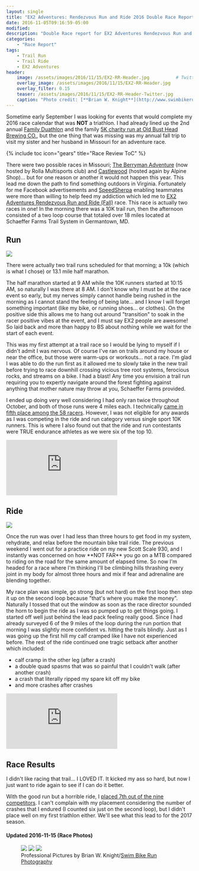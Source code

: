 ```yaml
---
layout: single
title: "EX2 Adventures: Rendezvous Run and Ride 2016 Double Race Report"
date: 2016-11-05T09:16:59-05:00
modified:
description: "Double Race report for EX2 Adventures Rendezvous Run and Ride; I slowly dip my toe into Xterra" 	# For Twitter, not the Title
categories:
    - "Race Report"
tags:
    - Trail Run
    - Trail Ride
    - EX2 Adventures
header:
    image: /assets/images/2016/11/15/EX2-RR-Header.jpg			# Twitter (use 'overlay_image')
    overlay_image: /assets/images/2016/11/15/EX2-RR-Header.jpg		    # Article header at 2048x768
    overlay_filter: 0.15
    teaser: /assets/images/2016/11/15/EX2-RR-Header-Twitter.jpg 		# Shrink image to 575 width
    caption: "Photo credit: [**Brian W. Knight**](http://www.swimbikerunphoto.com/about/)"
---
```

Sometime early September I was looking for events that would complete my 2016 race calendar that was **NOT** a triathlon.  I had already lined up the 2nd annual [Family Duathlon][tin] and the family [5K charity run at Old Bust Head Brewing CO.][bust], but the one thing that was missing was my annual fall trip to visit my sister and her husband in Missouri for an adventure race.

{% include toc icon="gears" title="Race Review ToC" %}

There were two possible races in Missouri; [The Berryman Adventure][berryman] (now hosted by Rolla Multisports club) and [Castlewood][alpine] (hosted again by Alpine Shop)... but for one reason or another it would not happen this year.  This lead me down the path to find something outdoors in Virginia.  Fortunately for me Facebook advertisements and [SpeedSherpa][ss] enabling teammates were more than willing to help feed my addiction which led me to [EX2 Adventures Rendezvous Run and Ride (Fall)][ex2rr] race.  This race is actually two races in one! In the morning there was a 10K trail run, then the afternoon consisted of a two loop course that totaled over 18 miles located at Schaeffer Farms Trail System in Germantown, MD.


Run
---

<p class="align-left"><a href="{{ site.url }}/assets/images/2016/11/15/EX2-RR-LG-4.jpg"><img src="{{ site.url }}/assets/images/2016/11/15/EX2-RR-SM-4.jpg" /></a></p>There were actually two trail runs scheduled for that morning; a 10k (which is what I chose) or 13.1 mile half marathon.

The half marathon started at 9 AM while the 10K runners started at 10:15 AM, so naturally I was there at 8 AM.  I don't know why I must be at the race event so early, but my nerves simply cannot handle being rushed in the morning as I cannot stand the feeling of being late... and I know I will forget something important (like my bike, or running shoes... or clothes).  On the positive side this allows me to hang out around "transition" to soak in the racer positive vibes at the event, and I must say EX2 people are awesome!  So laid back and more than happy to BS about nothing while we wait for the start of each event.

This was my first attempt at a trail race so I would be lying to myself if I didn't admit I was nervous.  Of course I've ran on trails around my house or near the office, but those were warm-ups or workouts... not a race.  I'm glad I was able to do the run first as it allowed me to slowly take in the new trail before trying to race downhill crossing vicious tree root systems, ferocious rocks, and streams on a bike.  I had a blast!  Any time you envision a trail run requiring you to expertly navigate around the forest fighting against anything that mother nature may throw at you, Schaeffer Farms provided.

I ended up doing very well considering I had only ran twice throughout October, and both of those runs were 4 miles each.  I technically [came in fifth place among the 58 racers][running].  However, I was not eligible for any awards as I was competing in the ride and run category versus single sport 10K runners.  This is where I also found out that the ride and run contestants were TRUE endurance athletes as we were six of the top 10.

<div class="embed-container embed-container-16x9">
	<iframe src='https://www.strava.com/activities/766663771/embed/537c91b0dea367383f6e87b93f2a4c96fd5eec61' frameborder='0' scrolling='no' allowtransparency webkitAllowFullScreen mozallowfullscreen allowFullScreen></iframe>
</div>


Ride
---

<p class="align-right"><a href="{{ site.url }}/assets/images/2016/11/15/EX2-RR-LG-5.jpg"><img src="{{ site.url }}/assets/images/2016/11/15/EX2-RR-SM-5.jpg" /></a></p>Once the run was over I had less than three hours to get food in my system, rehydrate, and relax before the mountain bike trail ride.  The previous weekend I went out for a practice ride on my new Scott Scale 930, and I instantly was concerned on how **NOT FAR** you go on a MTB compared to riding on the road for the same amount of elapsed time.  So now I'm headed for a race where I'm thinking I'll be climbing hills thrashing every joint in my body for almost three hours and mix if fear and adrenaline are blending together.

My race plan was simple, go strong (but not hard) on the first loop then step it up on the second loop because "that's where you make the money".  Naturally I tossed that out the window as soon as the race director sounded the horn to begin the ride as I was so pumped up to get things going.  I started off well just behind the lead pack feeling really good.  Since I had already surveyed 6 of the 9 miles of the loop during the run portion that morning I was slightly more confident vs. hitting the trails blindly.  Just as I was going up the first hill my calf cramped like I have not experienced before.  The rest of the ride continued one tragic setback after another which included:

- calf cramp in the other leg (after a crash)
- a double quad spasms that was so painful that I couldn't walk (after another crash)
- a crash that literally ripped my spare kit off my bike
- and more crashes after crashes

<div class="embed-container embed-container-16x9">
	<iframe src='https://www.strava.com/activities/766663771/embed/537c91b0dea367383f6e87b93f2a4c96fd5eec61' frameborder='0' scrolling='no' allowtransparency webkitAllowFullScreen mozallowfullscreen allowFullScreen></iframe>
</div>


Race Results
---

I didn't like racing that trail... I LOVED IT.  It kicked my ass so hard, but now I just want to ride again to see if I can do it better.

With the good run but a horrible ride, I [placed 7th out of the nine competitors][results].  I can't complain with my placement considering the number of crashes that I endured (I counted six just on the second loop), but I didn't place well on my first triathlon either.  We'll see what this lead to for the 2017 season.

#### Updated 2016-11-15 (Race Photos)

<figure class="third">
<a href="{{ site.url }}/assets/images/2016/11/15/EX2-RR-LG-1.jpg"><img src="{{ site.url }}/assets/images/2016/11/15/EX2-RR-SM-1.jpg" /></a>
<a href="{{ site.url }}/assets/images/2016/11/15/EX2-RR-LG-2.jpg"><img src="{{ site.url }}/assets/images/2016/11/15/EX2-RR-SM-2.jpg" /></a>
<a href="{{ site.url }}/assets/images/2016/11/15/EX2-RR-LG-3.jpg"><img src="{{ site.url }}/assets/images/2016/11/15/EX2-RR-SM-3.jpg" /></a>
<figcaption>Professional Pictures by Brian W. Knight/<a href="http://www.swimbikerunphoto.com/about/">Swim Bike Run Photography</a></figcaption>
</figure>

[tin]: http://www.triitnow.com/DUIT/duit.htm
[bust]: https://www.oldbusthead.com/old-bust-head-benefit-5k-0
[berryman]: http://rollamultisport.org/events/
[alpine]: https://alpineshop.webconnex.com/cw8hr2016
[ss]: http://www.speedsherpa.com
[ex2rr]: http://www.ex2adventures.com/rendezvous-fall.php
[running]: http://www.ex2adventures.com/rendezvous-fall-results-overall-2016.htm
[results]: http://www.ex2adventures.com/rendezvous-fall-results-run-and-ride-2016.htm
